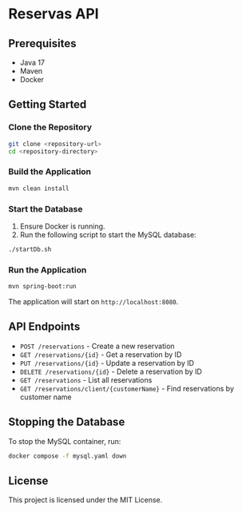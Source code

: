 # Reservas API

## Prerequisites

- Java 17
- Maven
- Docker

## Getting Started

### Clone the Repository

```sh
git clone <repository-url>
cd <repository-directory>
```

### Build the Application

```sh
mvn clean install
```

### Start the Database

1. Ensure Docker is running.
2. Run the following script to start the MySQL database:

```sh
./startDb.sh
```

### Run the Application

```sh
mvn spring-boot:run
```

The application will start on `http://localhost:8080`.

## API Endpoints

- `POST /reservations` - Create a new reservation
- `GET /reservations/{id}` - Get a reservation by ID
- `PUT /reservations/{id}` - Update a reservation by ID
- `DELETE /reservations/{id}` - Delete a reservation by ID
- `GET /reservations` - List all reservations
- `GET /reservations/client/{customerName}` - Find reservations by customer name

## Stopping the Database

To stop the MySQL container, run:

```sh
docker compose -f mysql.yaml down
```

## License

This project is licensed under the MIT License.